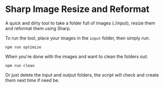 # Sharp Image Resize and Reformat

A quick and dirty tool to take a folder full of images (./input), resize them and reformat them using Sharp.

To run the tool, place your images in the `input` folder, then simply run:

```npm run optimize```

When you're done with the images and want to clean the folders out:

```npm run clean```

Or just delete the input and output folders, the script will check and create them next time if need be.
